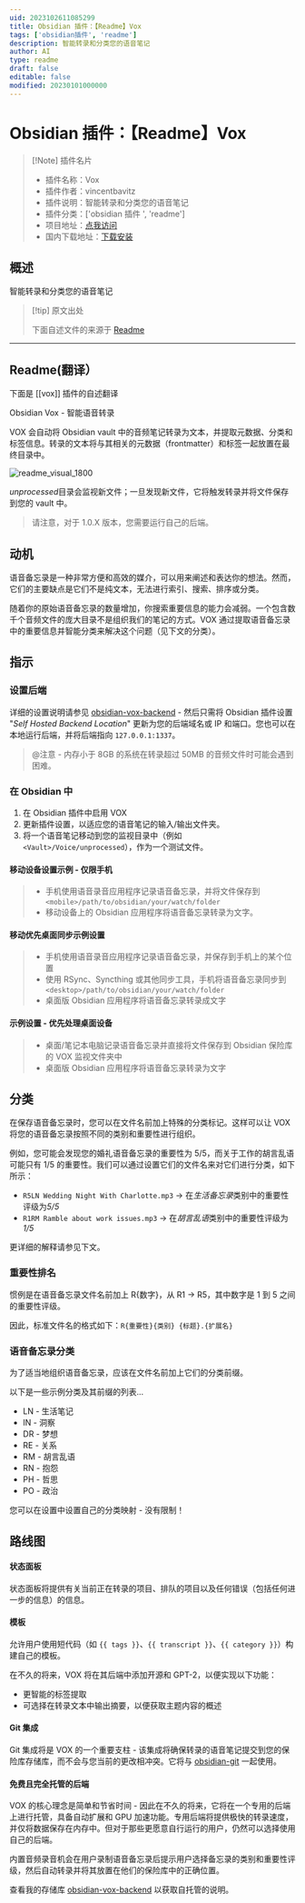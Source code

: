 ```yaml
---
uid: 2023102611085299
title: Obsidian 插件：【Readme】Vox
tags: ['obsidian插件', 'readme']
description: 智能转录和分类您的语音笔记
author: AI
type: readme
draft: false
editable: false
modified: 20230101000000
---
```


# Obsidian 插件：【Readme】Vox

> [!Note] 插件名片
> - 插件名称：Vox
> - 插件作者：vincentbavitz
> - 插件说明：智能转录和分类您的语音笔记
> - 插件分类：['obsidian 插件 ', 'readme']
> - 项目地址：[点我访问](https://github.com/vincentbavitz/obsidian-vox)
> - 国内下载地址：[下载安装](https://pkmer.cn/products/plugin/pluginMarket/?vox)

## 概述

智能转录和分类您的语音笔记

> [!tip] 原文出处
>
>下面自述文件的来源于 [Readme](https://ghproxy.net/https://raw.githubusercontent.com/vincentbavitz/obsidian-vox/main/README.md)

---

## Readme(翻译）

下面是 [[vox]] 插件的自述翻译

Obsidian Vox - 智能语音转录

VOX 会自动将 Obsidian vault 中的音频笔记转录为文本，并提取元数据、分类和标签信息。转录的文本将与其相关的元数据（frontmatter）和标签一起放置在最终目录中。

![readme_visual_1800](https://github.com/vincentbavitz/obsidian-vox/assets/58160433/10528b09-ab04-49e3-8b24-06457d7abb57)

*unprocessed*目录会监视新文件；一旦发现新文件，它将触发转录并将文件保存到您的 vault 中。

> 请注意，对于 1.0.X 版本，您需要运行自己的后端。

## 动机

语音备忘录是一种非常方便和高效的媒介，可以用来阐述和表达你的想法。然而，它们的主要缺点是它们不是纯文本，无法进行索引、搜索、排序或分类。

随着你的原始语音备忘录的数量增加，你搜索重要信息的能力会减弱。一个包含数千个音频文件的庞大目录不是组织我们的笔记的方式。VOX 通过提取语音备忘录中的重要信息并智能分类来解决这个问题（见下文的分类）。

## 指示

### 设置后端

详细的设置说明请参见 [obsidian-vox-backend](https://github.com/vincentbavitz/obsidian-vox-backend) - 然后只需将 Obsidian 插件设置 "*Self Hosted Backend Location*" 更新为您的后端域名或 IP 和端口。您也可以在本地运行后端，并将后端指向 `127.0.0.1:1337`。

> @注意 - 内存小于 8GB 的系统在转录超过 50MB 的音频文件时可能会遇到困难。

### 在 Obsidian 中

1. 在 Obsidian 插件中启用 VOX
2. 更新插件设置，以适应您的语音笔记的输入/输出文件夹。
3. 将一个语音笔记移动到您的监视目录中（例如 `<Vault>/Voice/unprocessed`），作为一个测试文件。

#### 移动设备设置示例 - 仅限手机

> - 手机使用语音录音应用程序记录语音备忘录，并将文件保存到 `<mobile>/path/to/obsidian/your/watch/folder`
> - 移动设备上的 Obsidian 应用程序将语音备忘录转录为文字。

#### 移动优先桌面同步示例设置

> - 手机使用语音录音应用程序记录语音备忘录，并保存到手机上的某个位置
> - 使用 RSync、Syncthing 或其他同步工具，手机将语音备忘录同步到 `<desktop>/path/to/obsidian/your/watch/folder`
> - 桌面版 Obsidian 应用程序将语音备忘录转录成文字

#### 示例设置 - 优先处理桌面设备

> - 桌面/笔记本电脑记录语音备忘录并直接将文件保存到 Obsidian 保险库的 VOX 监视文件夹中
> - 桌面版 Obsidian 应用程序将语音备忘录转录为文字

## 分类

在保存语音备忘录时，您可以在文件名前加上特殊的分类标记。这样可以让 VOX 将您的语音备忘录按照不同的类别和重要性进行组织。

例如，您可能会发现您的婚礼语音备忘录的重要性为 5/5，而关于工作的胡言乱语可能只有 1/5 的重要性。我们可以通过设置它们的文件名来对它们进行分类，如下所示：

- `R5LN Wedding Night With Charlotte.mp3` -> 在*生活备忘录*类别中的重要性评级为*5/5*
- `R1RM Ramble about work issues.mp3` -> 在*胡言乱语*类别中的重要性评级为*1/5*

更详细的解释请参见下文。

### 重要性排名

惯例是在语音备忘录文件名前加上 R{数字}，从 R1 -> R5，其中数字是 1 到 5 之间的重要性评级。

因此，标准文件名的格式如下：`R{重要性}{类别} {标题}.{扩展名}`

### 语音备忘录分类

为了适当地组织语音备忘录，应该在文件名前加上它们的分类前缀。

以下是一些示例分类及其前缀的列表...

- LN - 生活笔记
- IN - 洞察
- DR - 梦想
- RE - 关系
- RM - 胡言乱语
- RN - 抱怨
- PH - 哲思
- PO - 政治

您可以在设置中设置自己的分类映射 - 没有限制！

## 路线图

#### 状态面板

状态面板将提供有关当前正在转录的项目、排队的项目以及任何错误（包括任何进一步的信息）的信息。

#### 模板

允许用户使用短代码（如 `{{ tags }}`、`{{ transcript }}`、`{{ category }}`）构建自己的模板。

在不久的将来，VOX 将在其后端中添加开源和 GPT-2，以便实现以下功能：

- 更智能的标签提取
- 可选择在转录文本中输出摘要，以便获取主题内容的概述

#### Git 集成

Git 集成将是 VOX 的一个重要支柱 - 该集成将确保转录的语音笔记提交到您的保险库存储库，而不会与您当前的更改相冲突。它将与 [obsidian-git](https://github.com/denolehov/obsidian-git) 一起使用。

#### 免费且完全托管的后端

VOX 的核心理念是简单和节省时间 - 因此在不久的将来，它将在一个专用的后端上进行托管，具备自动扩展和 GPU 加速功能。专用后端将提供极快的转录速度，并仅将数据保存在内存中。但对于那些更愿意自行运行的用户，仍然可以选择使用自己的后端。

内置音频录音机会在用户录制语音备忘录后提示用户选择备忘录的类别和重要性评级，然后自动转录并将其放置在他们的保险库中的正确位置。

查看我的存储库 [obsidian-vox-backend](https://github.com/vincentbavitz/obsidian-vox-backend) 以获取自托管的说明。
